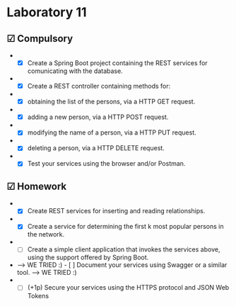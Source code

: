 # Laboratory 11

## &#9745; Compulsory
* - [x] Create a Spring Boot project containing the REST services for comunicating with the database.
* - [x] Create a REST controller containing methods for:
* - [x] obtaining the list of the persons, via a HTTP GET request.
* - [x] adding a new person, via a HTTP POST request.
* - [x] modifying the name of a person, via a HTTP PUT request.
* - [x] deleting a person, via a HTTP DELETE request.
* - [x] Test your services using the browser and/or Postman.

## &#9745; Homework
* - [x] Create REST services for inserting and reading relationships.
* - [x] Create a service for determining the first k most popular persons in the network.
* - [ ] Create a simple client application that invokes the services above, using the support offered by Spring Boot.
* --> WE TRIED :) - [ ] Document your services using Swagger or a similar tool. --> WE TRIED :)
* - [ ] (+1p) Secure your services using the HTTPS protocol and JSON Web Tokens
